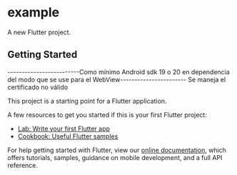 # example

A new Flutter project.

## Getting Started

-------------------------Como mínimo Android sdk 19 o 20 en dependencia del modo que se use para el WebView-----------------------
Se maneja el certificado no válido

This project is a starting point for a Flutter application.

A few resources to get you started if this is your first Flutter project:

- [Lab: Write your first Flutter app](https://flutter.dev/docs/get-started/codelab)
- [Cookbook: Useful Flutter samples](https://flutter.dev/docs/cookbook)

For help getting started with Flutter, view our
[online documentation](https://flutter.dev/docs), which offers tutorials,
samples, guidance on mobile development, and a full API reference.
